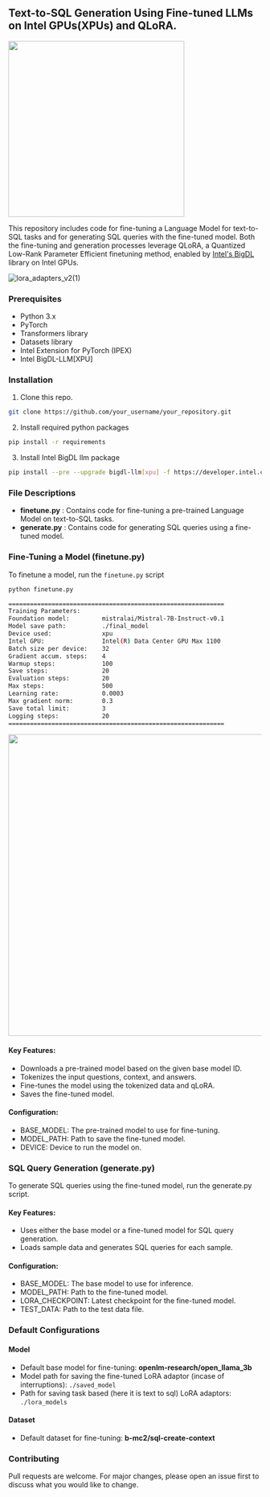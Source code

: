 ## Text-to-SQL Generation Using Fine-tuned LLMs on Intel GPUs(XPUs) and QLoRA.

<img src="https://github.com/rahulunair/sql_llm/assets/786476/8353bb33-bda7-47fe-bbc2-0214ce1e2395" width="350">

This repository includes code for fine-tuning a Language Model for text-to-SQL tasks and for generating SQL queries with the fine-tuned model. Both the fine-tuning and generation processes leverage QLoRA, a Quantized Low-Rank Parameter Efficient finetuning method, enabled by [Intel's BigDL](https://github.com/intel-analytics/BigDL/tree/main/python/llm/example/GPU/QLoRA-FineTuning) library on Intel GPUs.

![lora_adapters_v2(1)](https://github.com/rahulunair/sql_llm/assets/786476/c30d7fb4-2051-428c-9c55-fc4130cb11bc)

### Prerequisites

- Python 3.x
- PyTorch
- Transformers library
- Datasets library
- Intel Extension for PyTorch (IPEX)
- Intel BigDL-LLM[XPU]

### Installation

1. Clone this repo.

```bash
git clone https://github.com/your_username/your_repository.git
```

2. Install required python packages

```bash
pip install -r requirements
```

3. Install Intel BigDL llm package

```bash
pip install --pre --upgrade bigdl-llm[xpu] -f https://developer.intel.com/ipex-whl-stable-xpu
```

### File Descriptions

- **finetune.py** : Contains code for fine-tuning a pre-trained Language Model on text-to-SQL tasks.
- **generate.py** : Contains code for generating SQL queries using a fine-tuned model.

### Fine-Tuning a Model (finetune.py)

To finetune a model, run the `finetune.py` script

```bash
python finetune.py
```

```bash
============================================================
Training Parameters:
Foundation model:         mistralai/Mistral-7B-Instruct-v0.1
Model save path:          ./final_model
Device used:              xpu
Intel GPU:                Intel(R) Data Center GPU Max 1100
Batch size per device:    32
Gradient accum. steps:    4
Warmup steps:             100
Save steps:               20
Evaluation steps:         20
Max steps:                500
Learning rate:            0.0003
Max gradient norm:        0.3
Save total limit:         3
Logging steps:            20
============================================================
```
<img src="https://github.com/rahulunair/sql_llm/assets/786476/225935e6-b36a-4633-8bb6-b2ab8c32ef6a" width="600">

#### Key Features:

- Downloads a pre-trained model based on the given base model ID.
- Tokenizes the input questions, context, and answers.
- Fine-tunes the model using the tokenized data and qLoRA.
- Saves the fine-tuned model.

#### Configuration:

- BASE_MODEL: The pre-trained model to use for fine-tuning.
- MODEL_PATH: Path to save the fine-tuned model.
- DEVICE: Device to run the model on.

### SQL Query Generation (generate.py)

To generate SQL queries using the fine-tuned model, run the generate.py script.

#### Key Features:

- Uses either the base model or a fine-tuned model for SQL query generation.
- Loads sample data and generates SQL queries for each sample.

#### Configuration:

- BASE_MODEL: The base model to use for inference.
- MODEL_PATH: Path to the fine-tuned model.
- LORA_CHECKPOINT: Latest checkpoint for the fine-tuned model.
- TEST_DATA: Path to the test data file.

### Default Configurations

#### Model

- Default base model for fine-tuning: **openlm-research/open_llama_3b**
- Model path for saving the fine-tuned LoRA adaptor (incase of interruptions): `./saved_model`
- Path for saving task based (here it is text to sql) LoRA adaptors: `./lora_models`

#### Dataset

- Default dataset for fine-tuning: **b-mc2/sql-create-context**


### Contributing

Pull requests are welcome. For major changes, please open an issue first to discuss what you would like to change.


